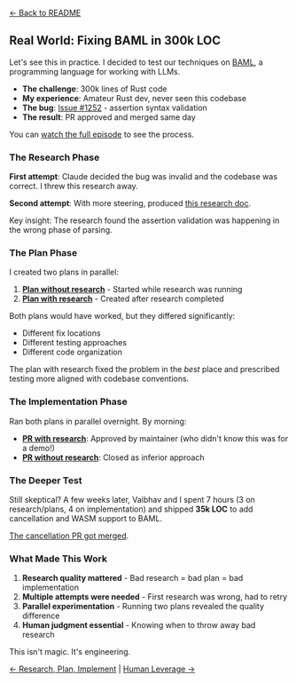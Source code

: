 [← Back to README](../README.md)

## Real World: Fixing BAML in 300k LOC

Let's see this in practice. I decided to test our techniques on [BAML](https://github.com/BoundaryML/baml), a programming language for working with LLMs.

- **The challenge**: 300k lines of Rust code
- **My experience**: Amateur Rust dev, never seen this codebase
- **The bug**: [Issue #1252](https://github.com/BoundaryML/baml/issues/1252) - assertion syntax validation
- **The result**: PR approved and merged same day

You can [watch the full episode](https://hlyr.dev/he-yt) to see the process.

### The Research Phase

**First attempt**: Claude decided the bug was invalid and the codebase was correct. I threw this research away.

**Second attempt**: With more steering, produced [this research doc](https://github.com/ai-that-works/ai-that-works/blob/main/2025-08-05-advanced-context-engineering-for-coding-agents/thoughts/shared/research/2025-08-05_05-15-59_baml_test_assertions.md).

Key insight: The research found the assertion validation was happening in the wrong phase of parsing.

### The Plan Phase

I created two plans in parallel:

1. **[Plan without research](https://github.com/ai-that-works/ai-that-works/blob/main/2025-08-05-advanced-context-engineering-for-coding-agents/thoughts/shared/plans/fix-assert-syntax-validation-no-research.md)** - Started while research was running
2. **[Plan with research](https://github.com/ai-that-works/ai-that-works/blob/main/2025-08-05-advanced-context-engineering-for-coding-agents/thoughts/shared/plans/baml-test-assertion-validation-with-research.md)** - Created after research completed

Both plans would have worked, but they differed significantly:
- Different fix locations
- Different testing approaches
- Different code organization

The plan with research fixed the problem in the *best* place and prescribed testing more aligned with codebase conventions.

### The Implementation Phase

Ran both plans in parallel overnight. By morning:

- **[PR with research](https://github.com/BoundaryML/baml/pull/2259#issuecomment-3155883849)**: Approved by maintainer (who didn't know this was for a demo!)
- **[PR without research](https://github.com/BoundaryML/baml/pull/2258/files)**: Closed as inferior approach

### The Deeper Test

Still skeptical? A few weeks later, Vaibhav and I spent 7 hours (3 on research/plans, 4 on implementation) and shipped **35k LOC** to add cancellation and WASM support to BAML.

[The cancellation PR got merged](https://github.com/BoundaryML/baml/pull/2357).

### What Made This Work

1. **Research quality mattered** - Bad research = bad plan = bad implementation
2. **Multiple attempts were needed** - First research was wrong, had to retry
3. **Parallel experimentation** - Running two plans revealed the quality difference
4. **Human judgment essential** - Knowing when to throw away bad research

This isn't magic. It's engineering.

[← Research, Plan, Implement](10-research-plan-implement.md) | [Human Leverage →](12-human-leverage.md)